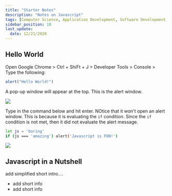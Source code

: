 ```yaml
---
title: "Starter Notes"
description: "Notes on Javascript"
tags: [Computer Science, Application Development, Software Development, Javascript]
sidebar_position: 10
last_update:
  date: 12/21/2020
---
```



## Hello World 

Open Google Chrome > Ctrl + ShiFt + J > Developer Tools > Console > Type the following:

```javascript
alert("Hello World!") 
```

A pop-up window will appear at the top. This is the alert window.

![](/img/docs/12072024-js-hello-world.png)

Type in the command below and hit enter. NOtice that it won't open an alert window. This is because it is evaluating the `if` condition. Since the `if` condition is not met, then it did not evaluate the alert message.

```bash
let js = 'boring'
if (js === 'amazing') alert('Javascript is FUN!') 
```

![](/img/docs/12072024-js-IF-EXAMPLE.png)


## Javascript in a Nutshell

add simplified short intro....

- add short info
- add short info